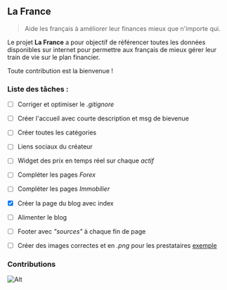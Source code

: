 ## La France
> Aide les français à améliorer leur finances mieux que n'importe qui.

Le projet **La France** a pour objectif de référencer toutes les données disponibles sur internet pour permettre aux français de mieux gérer leur train de vie sur le plan financier.

Toute contribution est la bienvenue !

### Liste des tâches :

- [ ] Corriger et optimiser le *.gitignore*
- [ ] Créer l'accueil avec courte description et msg de bievenue
- [ ] Créer toutes les catégories
- [ ] Liens sociaux du créateur
- [ ] Widget des prix en temps réel sur chaque *actif*
- [ ] Compléter les pages *Forex*
- [ ] Compléter les pages *Immobilier*
- [x] Créer la page du blog avec index
- [ ] Alimenter le blog
- [ ] Footer avec *"sources"* à chaque fin de page
- [ ] Créer des images correctes et en *.png* pour les prestataires [exemple](https://mfga.pages.dev/comparatifs/pea.html)


### Contributions
![Alt](https://repobeats.axiom.co/api/embed/a1f773ee80dd56060846208525d26b900717dfb2.svg "Repobeats analytics image")
